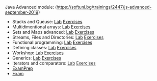Java Advanced module: (https://softuni.bg/trainings/2447/js-advanced-september-2019)
<br/>
  * Stacks and Queuse: <span> [Lab](https://github.com/KrasimirKolchev/Java-Advanced/tree/master/StackAndQueue) <span/><span> [Exercises](https://github.com/KrasimirKolchev/Java-Advanced/tree/master/StackAndQueueEx) <span/>
  * Multidimentional arrays: <span> [Lab](https://github.com/KrasimirKolchev/Java-Advanced/tree/master/MultidimentionalArrays) <span/><span> [Exercises](https://github.com/KrasimirKolchev/Java-Advanced/tree/master/MultidimentionalArraysEx) <span/>
  * Sets and Maps advanced: <span> [Lab](https://github.com/KrasimirKolchev/Java-Advanced/tree/master/SetsAndMapsAdvanced) <span/><span> [Exercises](https://github.com/KrasimirKolchev/Java-Advanced/tree/master/SetsAndMapsAdvancedEx) <span/>
  * Streams, Files and Directories: <span> [Lab](https://github.com/KrasimirKolchev/Java-Advanced/tree/master/StreamsFilesAndDirectories) <span/><span> [Exercises](https://github.com/KrasimirKolchev/Java-Advanced/tree/master/StreamsFilesAndDirectoriesEx) <span/>
  * Functional programming: <span> [Lab](https://github.com/KrasimirKolchev/Java-Advanced/tree/master/FunctionalProgramming) <span/><span> [Exercises](https://github.com/KrasimirKolchev/Java-Advanced/tree/master/FunctionalProgrammingEx) <span/>
  * Defining classes: <span> [Lab](https://github.com/KrasimirKolchev/Java-Advanced/tree/master/DefiningClasses) <span/><span> [Exercises](https://github.com/KrasimirKolchev/Java-Advanced/tree/master/DefiningClassesEx) <span/>
  * Workshop: <span> [Lab](https://github.com/KrasimirKolchev/Java-Advanced/tree/master/workshop/SmartArray) <span/><span> [Exercises](https://github.com/KrasimirKolchev/Java-Advanced/tree/master/workshop/LinkedList) <span/>
  * Generics: <span> [Lab](https://github.com/KrasimirKolchev/Java-Advanced/tree/master/Generics) <span/><span> [Exercises](https://github.com/KrasimirKolchev/Java-Advanced/tree/master/GenericsEx) <span/>
  * Iterators and comparators: <span> [Lab](https://github.com/KrasimirKolchev/Java-Advanced/tree/master/IteratorsAndComparators) <span/><span> [Exercises](https://github.com/KrasimirKolchev/Java-Advanced/tree/master/IteratorsAndComparatorsEx) <span/>
  * [ExamPrep](https://github.com/KrasimirKolchev/Java-Advanced/tree/master/ExamPrep)
  * [Exam](https://github.com/KrasimirKolchev/Java-Advanced/tree/master/Exam)

  
